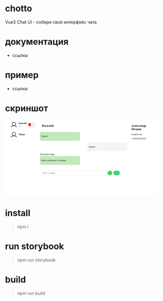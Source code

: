 # chotto
Vue3 Chat UI - собери свой интерфейс чата

# документация

- ссылка


# пример

- ссылка

# скриншот

![](images/screenshot1.png)


# install

> npm i

# run storybook

> npm run storybook

# build

> npm run build
